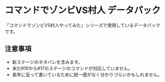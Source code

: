 # コマンドでゾンビVS村人 データパック
「コマンドでゾンビVS村人やってみた」シリーズで使用しているデータパックです。

## 注意事項
- 新ステージのネタバレを含みます。
- 未だ#10から#17のステージのコマンドが対応していません。
- 長年に亘って書いているために統一感がなく分かりづらいかもしれません。